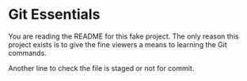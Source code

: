 # Git Essentials

You are reading the README for this fake project.
The only reason this project exists is to give the
fine viewers a means to learning the Git commands.

Another line to check the file is staged or not for commit.


